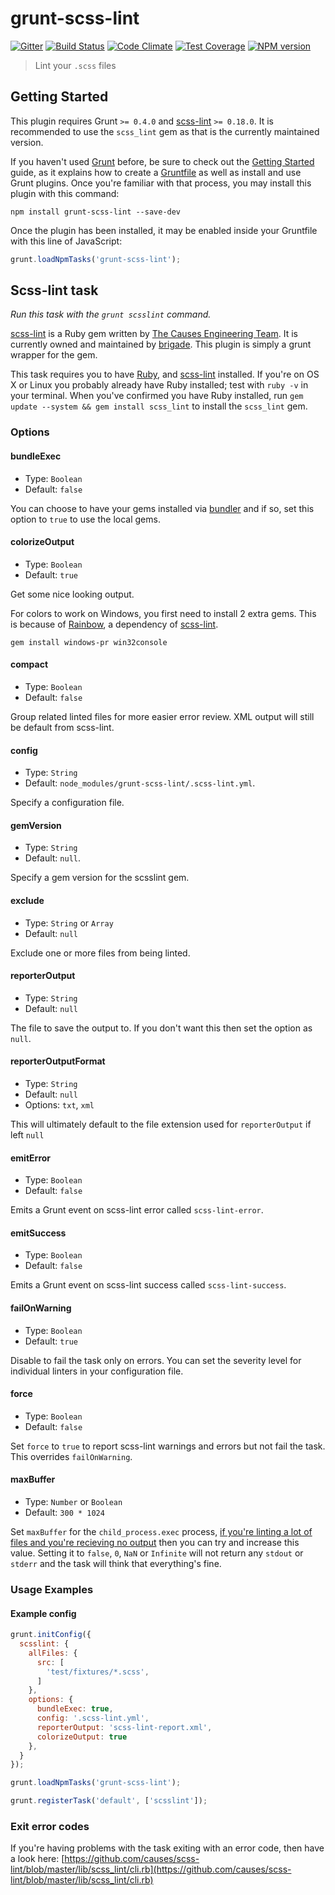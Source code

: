 # grunt-scss-lint

[![Gitter](https://badges.gitter.im/Join%20Chat.svg)](https://gitter.im/ahmednuaman/grunt-scss-lint?utm_source=badge&utm_medium=badge&utm_campaign=pr-badge&utm_content=badge)
[![Build Status](https://travis-ci.org/ahmednuaman/grunt-scss-lint.png?branch=master)](https://travis-ci.org/ahmednuaman/grunt-scss-lint) [![Code Climate](https://codeclimate.com/github/ahmednuaman/grunt-scss-lint/badges/gpa.svg)](https://codeclimate.com/github/ahmednuaman/grunt-scss-lint) [![Test Coverage](https://codeclimate.com/github/ahmednuaman/grunt-scss-lint/badges/coverage.svg)](https://codeclimate.com/github/ahmednuaman/grunt-scss-lint) [![NPM version](https://badge.fury.io/js/grunt-scss-lint.png)](http://badge.fury.io/js/grunt-scss-lint)

> Lint your `.scss` files

## Getting Started
This plugin requires Grunt `>= 0.4.0` and [scss-lint](https://github.com/brigade/scss-lint) `>= 0.18.0`. It is recommended to use the `scss_lint` gem as that is the currently maintained version.

If you haven't used [Grunt](http://gruntjs.com/) before, be sure to check out the [Getting Started](http://gruntjs.com/getting-started) guide, as it explains how to create a [Gruntfile](http://gruntjs.com/sample-gruntfile) as well as install and use Grunt plugins. Once you're familiar with that process, you may install this plugin with this command:

```shell
npm install grunt-scss-lint --save-dev
```

Once the plugin has been installed, it may be enabled inside your Gruntfile with this line of JavaScript:

```js
grunt.loadNpmTasks('grunt-scss-lint');
```

## Scss-lint task
_Run this task with the `grunt scsslint` command._

[scss-lint](https://github.com/brigade/scss-lint) is a Ruby gem written by [The Causes Engineering Team](https://github.com/causes). It is currently owned and maintained by [brigade](https://github.com/brigade). This plugin is simply a grunt wrapper for the gem.

This task requires you to have [Ruby](http://www.ruby-lang.org/en/downloads/), and [scss-lint](https://github.com/brigade/scss-lint#installation) installed. If you're on OS X or Linux you probably already have Ruby installed; test with `ruby -v` in your terminal. When you've confirmed you have Ruby installed, run `gem update --system && gem install scss_lint` to install the `scss_lint` gem.

### Options

#### bundleExec

- Type: `Boolean`
- Default: `false`

You can choose to have your gems installed via [bundler](http://bundler.io) and if so, set this option to `true` to use the local gems.

#### colorizeOutput

- Type: `Boolean`
- Default: `true`

Get some nice looking output.

For colors to work on Windows, you first need to install 2 extra gems. This is because  of [Rainbow](https://github.com/sickill/rainbow#windows-support), a dependency of [scss-lint](https://github.com/causes/scss-lint).

    gem install windows-pr win32console

#### compact

- Type: `Boolean`
- Default: `false`

Group related linted files for more easier error review. XML output will still be default from scss-lint.

#### config

- Type: `String`
- Default: `node_modules/grunt-scss-lint/.scss-lint.yml`.

Specify a configuration file.

#### gemVersion

- Type: `String`
- Default: `null`.

Specify a gem version for the scsslint gem.

#### exclude

- Type: `String` or `Array`
- Default: `null`

Exclude one or more files from being linted.

#### reporterOutput

- Type: `String`
- Default: `null`

The file to save the output to. If you don't want this then set the option as `null`.

#### reporterOutputFormat

- Type: `String`
- Default: `null`
- Options: `txt`, `xml`

This will ultimately default to the file extension used for `reporterOutput` if left `null`

#### emitError
- Type: `Boolean`
- Default: `false`

Emits a Grunt event on scss-lint error called `scss-lint-error`.

#### emitSuccess
- Type: `Boolean`
- Default: `false`

Emits a Grunt event on scss-lint success called `scss-lint-success`.

#### failOnWarning
- Type: `Boolean`
- Default: `true`

Disable to fail the task only on errors. You can set the severity level for individual linters in your configuration file.

#### force

- Type: `Boolean`
- Default: `false`

Set `force` to `true` to report scss-lint warnings and errors but not fail the task. This overrides `failOnWarning`.

#### maxBuffer

- Type: `Number` or `Boolean`
- Default: `300 * 1024`

Set `maxBuffer` for the `child_process.exec` process, [if you're linting a lot of files and you're recieving no output](https://github.com/ahmednuaman/grunt-scss-lint/issues/63) then you can try and increase this value. Setting it to `false`, `0`, `NaN` or `Infinite` will not return any `stdout` or `stderr` and the task will think that everything's fine.

### Usage Examples

#### Example config

```javascript
grunt.initConfig({
  scsslint: {
    allFiles: {
      src: [
        'test/fixtures/*.scss',
      ]
    },
    options: {
      bundleExec: true,
      config: '.scss-lint.yml',
      reporterOutput: 'scss-lint-report.xml',
      colorizeOutput: true
    },
  }
});

grunt.loadNpmTasks('grunt-scss-lint');

grunt.registerTask('default', ['scsslint']);
```

### Exit error codes
If you're having problems with the task exiting with an error code, then have a look here: [https://github.com/causes/scss-lint/blob/master/lib/scss_lint/cli.rb](https://github.com/causes/scss-lint/blob/master/lib/scss_lint/cli.rb)
